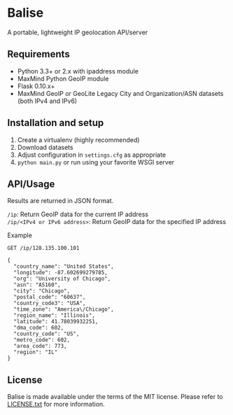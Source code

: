 # Balise

A portable, lightweight IP geolocation API/server

## Requirements

* Python 3.3+ or 2.x with ipaddress module
* MaxMind Python GeoIP module
* Flask 0.10.x+
* MaxMind GeoIP or GeoLite Legacy City and Organization/ASN datasets (both IPv4 and IPv6)

## Installation and setup

1. Create a virtualenv (highly recommended)
2. Download datasets
3. Adjust configuration in ```settings.cfg``` as appropriate
4. ```python main.py``` or run using your favorite WSGI server

## API/Usage

Results are returned in JSON format.

```/ip```: Return GeoIP data for the current IP address    
```/ip/<IPv4 or IPv6 address>```: Return GeoIP data for the specified IP address

Example
```
GET /ip/128.135.100.101

{
  "country_name": "United States",
  "longitude": -87.602699279785,
  "org": "University of Chicago",
  "asn": "AS160",
  "city": "Chicago",
  "postal_code": "60637",
  "country_code3": "USA",
  "time_zone": "America\/Chicago",
  "region_name": "Illinois",
  "latitude": 41.78039932251,
  "dma_code": 602,
  "country_code": "US",
  "metro_code": 602,
  "area_code": 773,
  "region": "IL"
}
```

## License

Balise is made available under the terms of the MIT license. Please refer to [LICENSE.txt](LICENSE.txt)
for more information.
